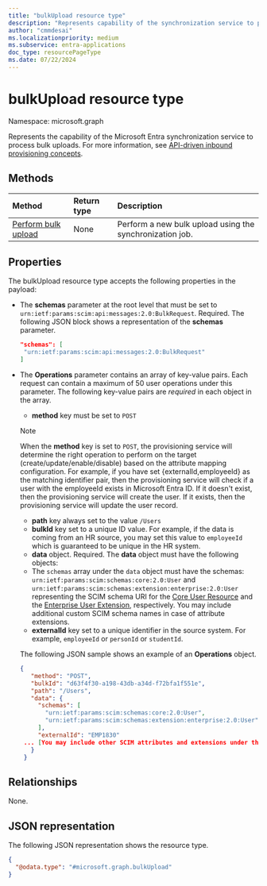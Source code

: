 ```yaml
---
title: "bulkUpload resource type"
description: "Represents capability of the synchronization service to process bulk uploads."
author: "cmmdesai"
ms.localizationpriority: medium
ms.subservice: entra-applications
doc_type: resourcePageType 
ms.date: 07/22/2024
---
```


# bulkUpload resource type

Namespace: microsoft.graph

Represents the capability of the Microsoft Entra synchronization service to process bulk uploads. For more information, see [API-driven inbound provisioning concepts](/entra/identity/app-provisioning/inbound-provisioning-api-concepts).

## Methods

|Method|Return type|Description|
|:---|:---|:---|
|[Perform bulk upload](../api/synchronization-synchronizationjob-post-bulkupload.md)| None |Perform a new bulk upload using the synchronization job.|

## Properties

The bulkUpload resource type accepts the following properties in the payload:

- The **schemas** parameter at the root level that must be set to `urn:ietf:params:scim:api:messages:2.0:BulkRequest`. Required. The following JSON block shows a representation of the **schemas** parameter.

   ```json
   "schemas": [
    "urn:ietf:params:scim:api:messages:2.0:BulkRequest"
   ]
   ```

- The **Operations** parameter contains an array of key-value pairs. Each request can contain a maximum of 50 user operations under this parameter. The following key-value pairs are _required_ in each object in the array.
  - **method** key must be set to `POST`
   > [!NOTE]
   > When the **method** key is set to `POST`, the provisioning service will determine the right operation to perform on the target (create/update/enable/disable) based on the attribute mapping configuration. For example, if you have set {externalId,employeeId} as the matching identifier pair, then the provisioning service will check if a user with the employeeId exists in Microsoft Entra ID. If it doesn't exist, then the provisioning service will create the user. If it exists, then the provisioning service will update the user record.
  - **path** key always set to the value `/Users`
  - **bulkId** key set to a unique ID value. For example, if the data is coming from an HR source, you may set this value to `employeeId` which is guaranteed to be unique in the HR system.  
  - **data** object. Required. The **data** object must have the following objects:
  - The `schemas` array under the `data` object must have the schemas: `urn:ietf:params:scim:schemas:core:2.0:User` and `urn:ietf:params:scim:schemas:extension:enterprise:2.0:User` representing the SCIM schema URI for the [Core User Resource](https://datatracker.ietf.org/doc/html/rfc7643#section-4.1) and the [Enterprise User Extension](https://datatracker.ietf.org/doc/html/rfc7643#section-4.3), respectively. You may include additional custom SCIM schema names in case of attribute extensions.
  - **externalId** key set to a unique identifier in the source system. For example, `employeeId` or `personId` or `studentId`.
  
  The following JSON sample shows an example of an **Operations** object.

   ```json
   {
      "method": "POST",
      "bulkId": "d63f4f30-a198-43db-a34d-f72bfa1f551e",
      "path": "/Users",
      "data": {
        "schemas": [
          "urn:ietf:params:scim:schemas:core:2.0:User",
          "urn:ietf:params:scim:schemas:extension:enterprise:2.0:User"
        ],
        "externalId": "EMP1830"
    ... [You may include other SCIM attributes and extensions under the data object.]
      }
    }    

   ```

## Relationships

None.

## JSON representation

The following JSON representation shows the resource type.
<!-- {
  "blockType": "resource",
  "keyProperty": "id",
  "@odata.type": "microsoft.graph.bulkUpload",
  "baseType": "microsoft.graph.entity",
  "openType": false
}
-->
``` json
{
  "@odata.type": "#microsoft.graph.bulkUpload"
}
```

